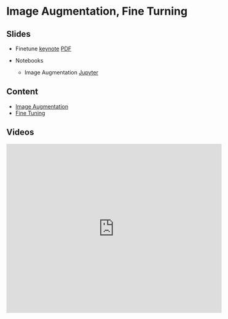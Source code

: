 # Image Augmentation, Fine Turning

## Slides

* Finetune
  [keynote](../../slides/3_14/15-Finetune.key)
  [PDF](../../slides/3_14/15-Finetune.pdf)

* Notebooks

  - Image Augmentation [Jupyter](../../slides/3_14/image-augmentation.ipynb)

## Content

* [Image Augmentation](http://en.diveintodeeplearning.org/chapter_computer-vision/image-augmentation.html)
* [Fine Tuning](http://en.diveintodeeplearning.org/chapter_computer-vision/fine-tuning.html)

## Videos


<center><iframe width="560" height="441" src="https://www.youtube.com/embed/d-rCZCHXNBo" frameborder="0" allowfullscreen></iframe></center>
